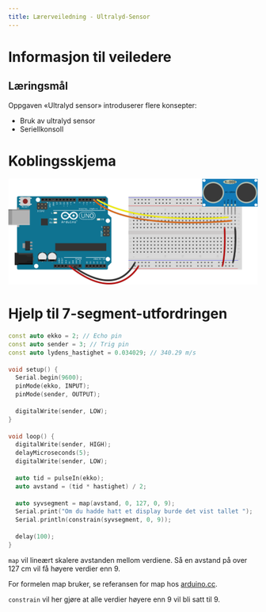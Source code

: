 ```yaml
---
title: Lærerveiledning - Ultralyd-Sensor
---
```


# Informasjon til veiledere

## Læringsmål

Oppgaven «Ultralyd sensor» introduserer flere konsepter:

+ Bruk av ultralyd sensor
+ Seriellkonsoll

# Koblingsskjema

![kobling](ultra.png)

# Hjelp til 7-segment-utfordringen

```cpp
const auto ekko = 2; // Echo pin
const auto sender = 3; // Trig pin
const auto lydens_hastighet = 0.034029; // 340.29 m/s

void setup() {
  Serial.begin(9600);
  pinMode(ekko, INPUT);
  pinMode(sender, OUTPUT);

  digitalWrite(sender, LOW);
}

void loop() {
  digitalWrite(sender, HIGH);
  delayMicroseconds(5);
  digitalWrite(sender, LOW);

  auto tid = pulseIn(ekko);
  auto avstand = (tid * hastighet) / 2;

  auto syvsegment = map(avstand, 0, 127, 0, 9);
  Serial.print("Om du hadde hatt et display burde det vist tallet ");
  Serial.println(constrain(syvsegment, 0, 9));

  delay(100);
}
```

`map` vil lineært skalere avstanden mellom verdiene. Så en avstand på over 127 cm vil få høyere verdier enn 9.

For formelen map bruker, se referansen for map hos [arduino.cc](https://www.arduino.cc/Reference/Map).

`constrain` vil her gjøre at alle verdier høyere enn 9 vil bli satt til 9.
